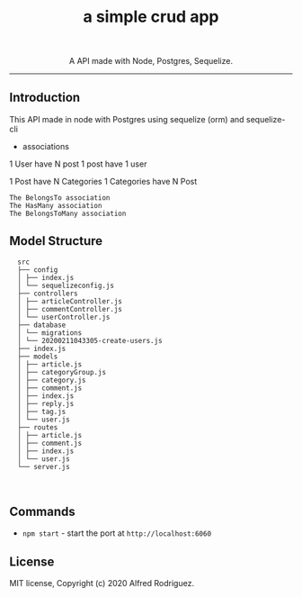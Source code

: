<h1 align="center">
<br>
  a simple crud app
<br>
<br>

</h1>

<p align="center">A  API made with Node, Postgres, Sequelize.</p>

<hr />

## Introduction

This API made in node with Postgres using sequelize (orm) and sequelize-cli

- associations

1 User have N post
1 post have 1 user

1 Post have N Categories
1 Categories have N Post

    The BelongsTo association
    The HasMany association
    The BelongsToMany association

## Model Structure

      src
      ├── config
      │ ├── index.js
      │ └── sequelizeconfig.js
      ├── controllers
      │ ├── articleController.js
      │ ├── commentController.js
      │ └── userController.js
      ├── database
      │ └── migrations
      │ └── 20200211043305-create-users.js
      ├── index.js
      ├── models
      │ ├── article.js
      │ ├── categoryGroup.js
      │ ├── category.js
      │ ├── comment.js
      │ ├── index.js
      │ ├── reply.js
      │ ├── tag.js
      │ └── user.js
      ├── routes
      │ ├── article.js
      │ ├── comment.js
      │ ├── index.js
      │ └── user.js
      └── server.js

<br>

## Commands

- `npm start` - start the port at `http://localhost:6060`

## License

MIT license, Copyright (c) 2020 Alfred Rodriguez.
